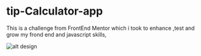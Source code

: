 # tip-Calculator-app

This is a challenge from FrontEnd Mentor which i took to enhance ,test and grow my frond end and javascript skills,

![alt design](https://github.com/0Kwanele0/tip-Calculator/images/desktop.jpg?raw=true)
